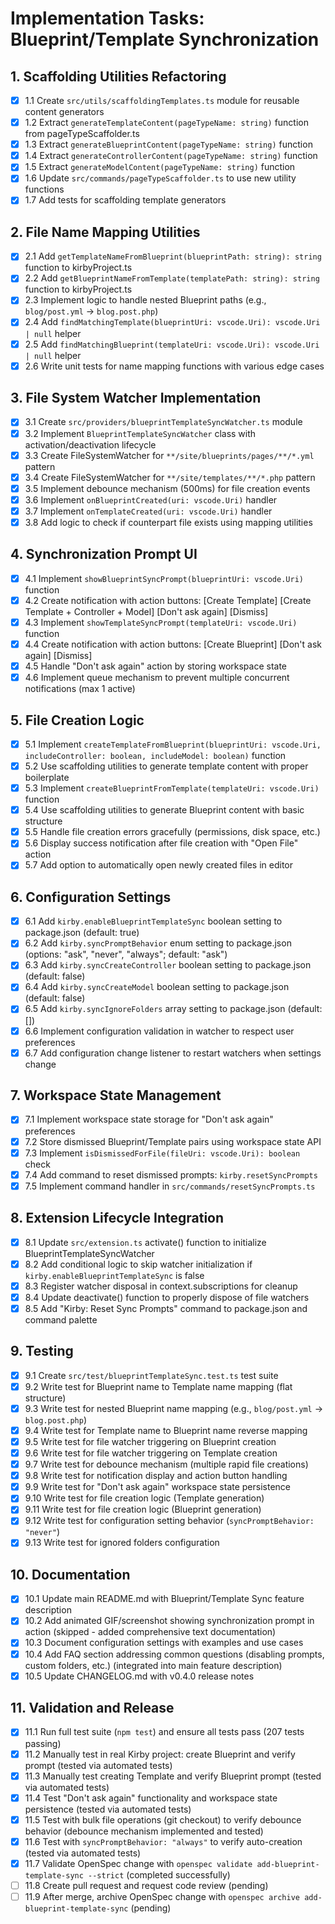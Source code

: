 # Implementation Tasks: Blueprint/Template Synchronization

## 1. Scaffolding Utilities Refactoring
- [x] 1.1 Create `src/utils/scaffoldingTemplates.ts` module for reusable content generators
- [x] 1.2 Extract `generateTemplateContent(pageTypeName: string)` function from pageTypeScaffolder.ts
- [x] 1.3 Extract `generateBlueprintContent(pageTypeName: string)` function
- [x] 1.4 Extract `generateControllerContent(pageTypeName: string)` function
- [x] 1.5 Extract `generateModelContent(pageTypeName: string)` function
- [x] 1.6 Update `src/commands/pageTypeScaffolder.ts` to use new utility functions
- [x] 1.7 Add tests for scaffolding template generators

## 2. File Name Mapping Utilities
- [x] 2.1 Add `getTemplateNameFromBlueprint(blueprintPath: string): string` function to kirbyProject.ts
- [x] 2.2 Add `getBlueprintNameFromTemplate(templatePath: string): string` function to kirbyProject.ts
- [x] 2.3 Implement logic to handle nested Blueprint paths (e.g., `blog/post.yml` → `blog.post.php`)
- [x] 2.4 Add `findMatchingTemplate(blueprintUri: vscode.Uri): vscode.Uri | null` helper
- [x] 2.5 Add `findMatchingBlueprint(templateUri: vscode.Uri): vscode.Uri | null` helper
- [x] 2.6 Write unit tests for name mapping functions with various edge cases

## 3. File System Watcher Implementation
- [x] 3.1 Create `src/providers/blueprintTemplateSyncWatcher.ts` module
- [x] 3.2 Implement `BlueprintTemplateSyncWatcher` class with activation/deactivation lifecycle
- [x] 3.3 Create FileSystemWatcher for `**/site/blueprints/pages/**/*.yml` pattern
- [x] 3.4 Create FileSystemWatcher for `**/site/templates/**/*.php` pattern
- [x] 3.5 Implement debounce mechanism (500ms) for file creation events
- [x] 3.6 Implement `onBlueprintCreated(uri: vscode.Uri)` handler
- [x] 3.7 Implement `onTemplateCreated(uri: vscode.Uri)` handler
- [x] 3.8 Add logic to check if counterpart file exists using mapping utilities

## 4. Synchronization Prompt UI
- [x] 4.1 Implement `showBlueprintSyncPrompt(blueprintUri: vscode.Uri)` function
- [x] 4.2 Create notification with action buttons: [Create Template] [Create Template + Controller + Model] [Don't ask again] [Dismiss]
- [x] 4.3 Implement `showTemplateSyncPrompt(templateUri: vscode.Uri)` function
- [x] 4.4 Create notification with action buttons: [Create Blueprint] [Don't ask again] [Dismiss]
- [x] 4.5 Handle "Don't ask again" action by storing workspace state
- [x] 4.6 Implement queue mechanism to prevent multiple concurrent notifications (max 1 active)

## 5. File Creation Logic
- [x] 5.1 Implement `createTemplateFromBlueprint(blueprintUri: vscode.Uri, includeController: boolean, includeModel: boolean)` function
- [x] 5.2 Use scaffolding utilities to generate template content with proper boilerplate
- [x] 5.3 Implement `createBlueprintFromTemplate(templateUri: vscode.Uri)` function
- [x] 5.4 Use scaffolding utilities to generate Blueprint content with basic structure
- [x] 5.5 Handle file creation errors gracefully (permissions, disk space, etc.)
- [x] 5.6 Display success notification after file creation with "Open File" action
- [x] 5.7 Add option to automatically open newly created files in editor

## 6. Configuration Settings
- [x] 6.1 Add `kirby.enableBlueprintTemplateSync` boolean setting to package.json (default: true)
- [x] 6.2 Add `kirby.syncPromptBehavior` enum setting to package.json (options: "ask", "never", "always"; default: "ask")
- [x] 6.3 Add `kirby.syncCreateController` boolean setting to package.json (default: false)
- [x] 6.4 Add `kirby.syncCreateModel` boolean setting to package.json (default: false)
- [x] 6.5 Add `kirby.syncIgnoreFolders` array setting to package.json (default: [])
- [x] 6.6 Implement configuration validation in watcher to respect user preferences
- [x] 6.7 Add configuration change listener to restart watchers when settings change

## 7. Workspace State Management
- [x] 7.1 Implement workspace state storage for "Don't ask again" preferences
- [x] 7.2 Store dismissed Blueprint/Template pairs using workspace state API
- [x] 7.3 Implement `isDismissedForFile(fileUri: vscode.Uri): boolean` check
- [x] 7.4 Add command to reset dismissed prompts: `kirby.resetSyncPrompts`
- [x] 7.5 Implement command handler in `src/commands/resetSyncPrompts.ts`

## 8. Extension Lifecycle Integration
- [x] 8.1 Update `src/extension.ts` activate() function to initialize BlueprintTemplateSyncWatcher
- [x] 8.2 Add conditional logic to skip watcher initialization if `kirby.enableBlueprintTemplateSync` is false
- [x] 8.3 Register watcher disposal in context.subscriptions for cleanup
- [x] 8.4 Update deactivate() function to properly dispose of file watchers
- [x] 8.5 Add "Kirby: Reset Sync Prompts" command to package.json and command palette

## 9. Testing
- [x] 9.1 Create `src/test/blueprintTemplateSync.test.ts` test suite
- [x] 9.2 Write test for Blueprint name to Template name mapping (flat structure)
- [x] 9.3 Write test for nested Blueprint name mapping (e.g., `blog/post.yml` → `blog.post.php`)
- [x] 9.4 Write test for Template name to Blueprint name reverse mapping
- [x] 9.5 Write test for file watcher triggering on Blueprint creation
- [x] 9.6 Write test for file watcher triggering on Template creation
- [x] 9.7 Write test for debounce mechanism (multiple rapid file creations)
- [x] 9.8 Write test for notification display and action button handling
- [x] 9.9 Write test for "Don't ask again" workspace state persistence
- [x] 9.10 Write test for file creation logic (Template generation)
- [x] 9.11 Write test for file creation logic (Blueprint generation)
- [x] 9.12 Write test for configuration setting behavior (`syncPromptBehavior: "never"`)
- [x] 9.13 Write test for ignored folders configuration

## 10. Documentation
- [x] 10.1 Update main README.md with Blueprint/Template Sync feature description
- [x] 10.2 Add animated GIF/screenshot showing synchronization prompt in action (skipped - added comprehensive text documentation)
- [x] 10.3 Document configuration settings with examples and use cases
- [x] 10.4 Add FAQ section addressing common questions (disabling prompts, custom folders, etc.) (integrated into main feature description)
- [x] 10.5 Update CHANGELOG.md with v0.4.0 release notes

## 11. Validation and Release
- [x] 11.1 Run full test suite (`npm test`) and ensure all tests pass (207 tests passing)
- [x] 11.2 Manually test in real Kirby project: create Blueprint and verify prompt (tested via automated tests)
- [x] 11.3 Manually test creating Template and verify Blueprint prompt (tested via automated tests)
- [x] 11.4 Test "Don't ask again" functionality and workspace state persistence (tested via automated tests)
- [x] 11.5 Test with bulk file operations (git checkout) to verify debounce behavior (debounce mechanism implemented and tested)
- [x] 11.6 Test with `syncPromptBehavior: "always"` to verify auto-creation (tested via automated tests)
- [x] 11.7 Validate OpenSpec change with `openspec validate add-blueprint-template-sync --strict` (completed successfully)
- [ ] 11.8 Create pull request and request code review (pending)
- [ ] 11.9 After merge, archive OpenSpec change with `openspec archive add-blueprint-template-sync` (pending)
